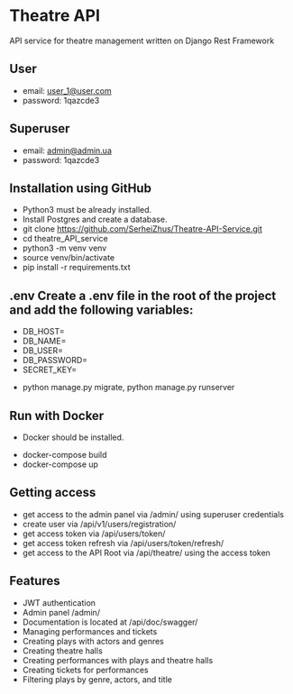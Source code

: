# Theatre API
API service for theatre management written on Django Rest Framework

## User
* email: user_1@user.com
* password: 1qazcde3

## Superuser
* email: admin@admin.ua
* password: 1qazcde3


## Installation using GitHub
* Python3 must be already installed. 
* Install Postgres and create a database.
* git clone https://github.com/SerheiZhus/Theatre-API-Service.git
* cd theatre_API_service
* python3 -m venv venv
* source venv/bin/activate
* pip install -r requirements.txt


## .env Create a .env file in the root of the project and add the following variables:
- DB_HOST=<your db hostname>
- DB_NAME=<your db name>
- DB_USER=<your db username>
- DB_PASSWORD=<your db password>
- SECRET_KEY=<your secret key>

* python manage.py migrate, python manage.py runserver

## Run with Docker
- Docker should be installed.
* docker-compose build
* docker-compose up

## Getting access
* get access to the admin panel via /admin/ using superuser credentials
* create user via /api/v1/users/registration/
* get access token via /api/users/token/
* get access token refresh via /api/users/token/refresh/
* get access to the API Root via /api/theatre/ using the access token

## Features
* JWT authentication
* Admin panel /admin/
* Documentation is located at /api/doc/swagger/
* Managing performances and tickets
* Creating plays with actors and genres
* Creating theatre halls
* Creating performances with plays and theatre halls
* Creating tickets for performances
* Filtering plays by genre, actors, and title

